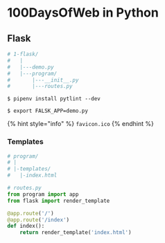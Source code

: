 # 100DaysOfWeb in Python

## Flask

```python
# 1-flask/
#   |
#   |---demo.py
#   |---program/
#       |---__init__.py
#       |---routes.py
```

`$ pipenv install pytlint --dev`

`$ export FALSK_APP=demo.py`

{% hint style="info" %}
`favicon.ico`
{% endhint %}

### Templates

```python
# program/
# |
# |-templates/
#   |-index.html
```

```python
# routes.py
from program import app
from flask import render_template

@app.route('/')
@app.route('/index')
def index():
    return render_template('index.html')
```



